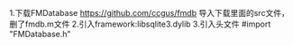 1.下载FMDatabase
    https://github.com/ccgus/fmdb
    导入下载里面的src文件，删了fmdb.m文件
2.引入framework:libsqlite3.dylib
3.引入头文件
    #import "FMDatabase.h”
